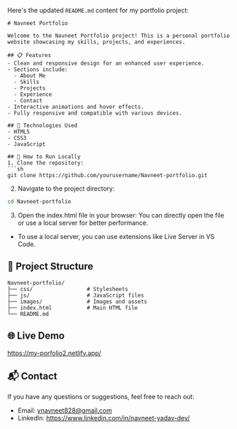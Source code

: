 
Here's the updated `README.md` content for my portfolio project:

```
# Navneet Portfolio

Welcome to the Navneet Portfolio project! This is a personal portfolio website showcasing my skills, projects, and experiences.

## 📋 Features
- Clean and responsive design for an enhanced user experience.
- Sections include:
  - About Me
  - Skills
  - Projects
  - Experience
  - Contact
- Interactive animations and hover effects.
- Fully responsive and compatible with various devices.

## 🔧 Technologies Used
- HTML5
- CSS3
- JavaScript

## 🚀 How to Run Locally
1. Clone the repository:
```sh
git clone https://github.com/yourusername/Navneet-portfolio.git
```

2. Navigate to the project directory:
```sh
cd Navneet-portfolio
```

3. Open the index.html file in your browser:
You can directly open the file or use a local server for better performance.
- To use a local server, you can use extensions like Live Server in VS Code.

## 📂 Project Structure
```
Navneet-portfolio/
├── css/                 # Stylesheets
├── js/                  # JavaScript files
├── images/              # Images and assets
├── index.html           # Main HTML file
└── README.md
```

## 🌐 Live Demo

https://my-porfolio2.netlify.app/

## 📬 Contact

If you have any questions or suggestions, feel free to reach out:
- Email: ynavneet828@gmail.com
- LinkedIn: https://www.linkedin.com/in/navneet-yadav-dev/
